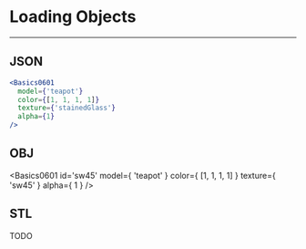 # Loading Objects

---

## JSON

```jsx
<Basics0601
  model={'teapot'}
  color={[1, 1, 1, 1]}
  texture={'stainedGlass'}
  alpha={1}
/>
```

## OBJ

<Basics0601 id='sw45'
model={ 'teapot' }
color={ [1, 1, 1, 1] }
texture={ 'sw45' }
alpha={ 1 }
/>

## STL

TODO
